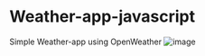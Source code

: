 # Weather-app-javascript
Simple Weather-app using OpenWeather 
![image](https://github.com/Rushikesh53/Weather-app-javascript/assets/93590073/04e9d05d-f235-493d-92b6-1a1103828e9d)
